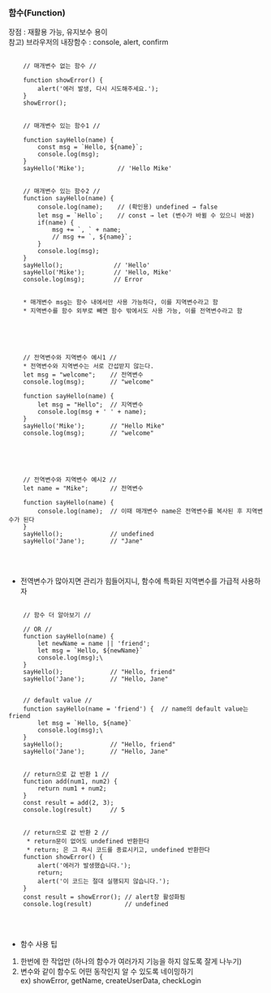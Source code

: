 ### 함수(Function)   
장점 : 재활용 가능, 유지보수 용이   
참고) 브라우저의 내장함수 : console, alert, confirm

<pre>
<code>
    // 매개변수 없는 함수 //

    function showError() {
        alert('에러 발생, 다시 시도해주세요.');
    }
    showError();


    // 매개변수 있는 함수1 //

    function sayHello(name) {
        const msg = `Hello, ${name}`;
        console.log(msg);
    }
    sayHello('Mike');         // 'Hello Mike'


    // 매개변수 있는 함수2 //
    function sayHello(name) {
        console.log(name);    // (확인용) undefined → false
        let msg = `Hello`;    // const → let (변수가 바뀔 수 있으니 바꿈)
        if(name) {
            msg += `, ` + name;
            // msg += `, ${name}`;
        }
        console.log(msg);
    }
    sayHello();              // 'Hello'
    sayHello('Mike');        // 'Hello, Mike'
    console.log(msg);        // Error


    * 매개변수 msg는 함수 내에서만 사용 가능하다, 이를 지역변수라고 함
    * 지역변수를 함수 외부로 빼면 함수 밖에서도 사용 가능, 이를 전역변수라고 함
</code>
</pre>
<br>

<pre>
<code>
    // 전역변수와 지역변수 예시1 //
    * 전역변수와 지역변수는 서로 간섭받지 않는다.
    let msg = "welcome";    // 전역변수
    console.log(msg);       // "welcome"

    function sayHello(name) {
        let msg = "Hello";  // 지역변수
        console.log(msg + ' ' + name);
    }
    sayHello('Mike');       // "Hello Mike"
    console.log(msg);       // "welcome"
</code>
</pre>
<br>

<pre>
<code>
    // 전역변수와 지역변수 예시2 //
    let name = "Mike";      // 전역변수

    function sayHello(name) {
        console.log(name);  // 이때 매개변수 name은 전역변수를 복사된 후 지역변수가 된다
    }
    sayHello();             // undefined
    sayHello('Jane');       // "Jane"
</code>
</pre>
<br>

- 전역변수가 많아지면 관리가 힘들어지니, 함수에 특화된 지역변수를 가급적 사용하자

<pre>
<code>
    // 함수 더 알아보기 //

    // OR //
    function sayHello(name) {
        let newName = name || 'friend';
        let msg = `Hello, ${newName}`
        console.log(msg);\
    }
    sayHello();             // "Hello, friend"
    sayHello('Jane');       // "Hello, Jane"


    // default value //
    function sayHello(name = 'friend') {  // name의 default value는 friend
        let msg = `Hello, ${name}`
        console.log(msg);\
    }
    sayHello();             // "Hello, friend"
    sayHello('Jane');       // "Hello, Jane"


    // return으로 값 반환 1 //
    function add(num1, num2) {
        return num1 + num2;
    }
    const result = add(2, 3);
    console.log(result)     // 5


    // return으로 값 반환 2 //
     * return문이 없어도 undefined 반환한다
     * return; 은 그 즉시 코드를 종료시키고, undefined 반환한다
    function showError() {
        alert('에러가 발생했습니다.');
        return;
        alert('이 코드는 절대 실행되지 않습니다.');
    }
    const result = showError(); // alert창 활성화됨
    console.log(result)         // undefined
</code>
</pre>
<br>

- 함수 사용 팁   
1. 한번에 한 작업만 (하나의 함수가 여러가지 기능을 하지 않도록 잘게 나누기)   
2. 변수와 같이 함수도 어떤 동작인지 알 수 있도록 네이밍하기   
ex) showError, getName, createUserData, checkLogin
